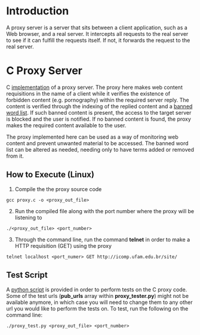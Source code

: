 # Introduction

A proxy server is a server that sits between a client application, such as a Web browser, and a real server. It intercepts all requests to the real server to see if it can fulfill the requests itself. If not, it forwards the request to the real server.

# C Proxy Server

C [implementation](https://github.com/Willian-Girao/Proxy-Server/blob/master/proxy.c) of a proxy server. The proxy here makes web content requisitions in the name of a client while it verifies the existence of forbidden content (e.g. pornography) within the required server reply. The content is verified through the indexing of the replied content and a [banned word list](https://github.com/Willian-Girao/Proxy-Server/blob/master/bannedwordlist.txt). If such banned content is present, the access to the target server is blocked and the user is notified. If no banned content is found, the proxy makes the required content available to the user. 

The proxy implemented here can be used as a way of monitoring web content and prevent unwanted material to be accessed. The banned word list can be altered as needed, needing only to have terms added or removed from it.

## How to Execute (Linux)

1. Compile the the proxy source code

```shell
gcc proxy.c -o <proxy_out_file>
```

2. Run the compiled file along with the port number where the proxy will be listening to

```shell
./<proxy_out_file> <port_number>
```

3. Through the command line, run the command **telnet** in order to make a HTTP requisition (GET) using the proxy

```shell
telnet localhost <port_numer> GET http://icomp.ufam.edu.br/site/
```

## Test Script

A [python script](https://github.com/Willian-Girao/Proxy-Server/blob/master/proxy_test.py) is provided in order to perform tests on the C proxy code. Some of the test urls (**pub_urls** array within **proxy_tester.py**) might not be available anymore, in which case you will need to change them to any other url you would like to perform the tests on. To test, run the following on the command line:

```shell
./proxy_test.py <proxy_out_file> <port_number>
```
